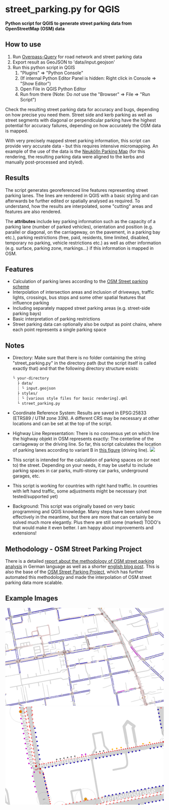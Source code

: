 # street_parking.py for QGIS
**Python script for QGIS to generate street parking data from OpenStreetMap (OSM) data**

## How to use

1. Run [Overpass-Query](https://overpass-turbo.eu/s/22Ce) for road network and street parking data
2. Export result as GeoJSON to 'data/input.geojson'
3. Run this python script in QGIS
   1. "Plugins" => "Python Console"
   1. (If internal Python Editor Panel is hidden: Right click in Console => "Show Editor")
   1. Open File in QGIS Python Editor
   1. Run from there (Note: Do _not_ use the "Browser" => File => "Run Script")

Check the resulting street parking data for accuracy and bugs, depending on how precise you need them. Street side and kerb parking as well as street segments with diagonal or perpendicular parking have the highest potential for accuracy failures, depending on how accurately the OSM data is mapped.

With very precisely mapped street parking information, this script can provide very accurate data - but this requires intensive micromapping. An example of the use of the data is the [Neukölln Parking Map](https://parkraum.osm-verkehrswende.org/project-prototype-neukoelln/?map=parkingmap
) (for this rendering, the resulting parking data were aligned to the kerbs and manually post-processed and styled).

## Results

The script generates georeferenced line features representing street parking lanes. The lines are rendered in QGIS with a basic styling and can afterwards be further edited or spatially analysed as required. To understand, how the results are interpolated, some "cutting" areas and features are also rendered.

The **attributes** include key parking information such as the capacity of a parking lane (number of parked vehicles), orientation and position (e.g. parallel or diagonal, on the carriageway, on the pavement, in a parking bay etc.), parking restrictions (free, paid, residents, time limited, disabled, temporary no parking, vehicle restrictions etc.) as well as other information (e.g. surface, parking zone, markings...) if this information is mapped in OSM.

## Features

- Calculation of parking lanes according to the [OSM Street parking scheme](https://wiki.openstreetmap.org/wiki/Street_parking)
- Interpolation of intersection areas and inclusion of driveways, traffic lights, crossings, bus stops and some other spatial features that influence parking
- Including separately mapped street parking areas (e.g. street-side parking bays)
- Basic interpretation of parking restrictions
- Street parking data can optionally also be output as point chains, where each point represents a single parking space

## Notes

- Directory: Make sure that there is no folder containing the string "street_parking.py" in the directory path (but the script itself is called exactly that) and that the following directory structure exists:

  ```
  └ your-directory
    ├ data/
    ┊ └ input.geojson
    ├ styles/
    ┊ └ [various style files for basic rendering].qml
    └ street_parking.py
  ```

- Coordinate Reference System: Results are saved in EPSG:25833 (ETRS89 / UTM zone 33N). A different CRS may be necessary at other locations and can be set at the top of the script.

- Highway Line Representation: There is no consensus yet on which line the highway objekt in OSM represents exactly: The centerline of the carriageway or the driving line. So far, this script calculates the location of parking lanes according to variant B in [this figure](https://wiki.openstreetmap.org/wiki/File:Highway_representation.png) (driving line). ![](https://wiki.openstreetmap.org/wiki/File:Highway_representation.png)

- This script is intended for the calculation of parking spaces on (or next to) the street. Depending on your needs, it may be useful to include parking spaces in car parks, multi-storey car parks, underground garages, etc.

- This script is working for countries with right hand traffic. In countries with left hand traffic, some adjustments might be necessary (not tested/supported yet)

- Background: This script was originally based on very basic programming and QGIS knowledge. Many steps have been solved more effectively in the meantime, but there are more that can certainly be solved much more elegantly. Plus there are still some (marked) TODO's that would make it even better. I am happy about improvements and extensions!

## Methodology - OSM Street Parking Project

There is a detailed [report about the methodology of OSM street parking analysis](https://parkraum.osm-verkehrswende.org/project-prototype-neukoelln/report) in German language as well as a shorter [english blog post](https://www.openstreetmap.org/user/Supaplex030/diary/396104). This is also the base of the [OSM Street Parking Project](https://parkraum.osm-verkehrswende.org/project-vector-tiles/), which has further automated this methodology and made the interpolation of OSM street parking data more scalable.

## Example Images

![street parking lines](https://raw.githubusercontent.com/SupaplexOSM/street_parking.py/main/sample%20images/street%20parking%20lines.png)
![street parking points](https://raw.githubusercontent.com/SupaplexOSM/street_parking.py/main/sample%20images/street%20parking%20points.png)
